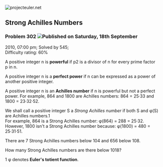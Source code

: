 ![projecteuler.net](images/print_page_logo.png)

## Strong Achilles Numbers

### Problem 302 ![](images/icon_info.png)Published on Saturday, 18th September
2010, 07:00 pm; Solved by 545;  
Difficulty rating: 60%

A positive integer n is **powerful** if p2 is a divisor of n for every prime
factor p in n.

A positive integer n is a **perfect power** if n can be expressed as a power
of another positive integer.

A positive integer n is an **Achilles number** if n is powerful but not a
perfect power. For example, 864 and 1800 are Achilles numbers: 864 = 25·33 and
1800 = 23·32·52.

We shall call a positive integer S a _Strong Achilles number_ if both S and
φ(S) are Achilles numbers.1  
For example, 864 is a Strong Achilles number: φ(864) = 288 = 25·32. However,
1800 isn't a Strong Achilles number because: φ(1800) = 480 = 25·31·51.

There are 7 Strong Achilles numbers below 104 and 656 below 108.

How many Strong Achilles numbers are there below 1018?

1 φ denotes **Euler's totient function**.

  
  

